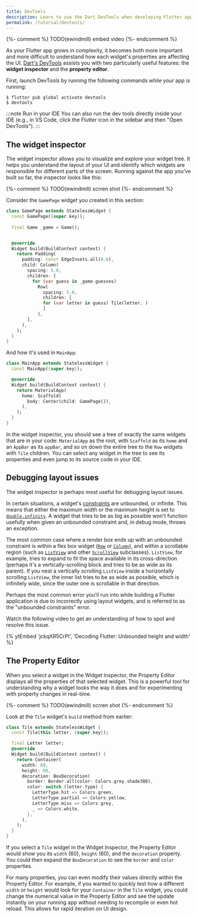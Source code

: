 ```yaml
---
title: DevTools
description: Learn to use the Dart DevTools when developing Flutter apps.
permalink: /tutorial/devtools/
---
```


{%- comment %}
TODO(ewindmill) embed video
{%- endcomment %}

As your Flutter app grows in complexity, it becomes both more important and more
difficult to understand how each widget's properties are affecting the UI.
[Dart's DevTools][] assists you with two particularly useful features: the
**widget inspector** and the **property editor**.

First, launch DevTools by running the following commands while your app is running:

```shell
$ flutter pub global activate devtools
$ devtools
```

:::note Run in your IDE You can also run the dev tools directly inside your IDE
(e.g., in VS Code, click the Flutter icon in the sidebar and then "Open
DevTools"). 
:::

## The widget inspector

The widget inspector allows you to visualize and explore your widget tree. It
helps you understand the layout of your UI and identify which widgets are
responsible for different parts of the screen. Running against the app you've
built so far, the inspector looks like this:

{%- comment %}
TODO(ewindmill) scrren shot
{%- endcomment %}

Consider the `GamePage` widget you created in this section:

```dart
class GamePage extends StatelessWidget {
  const GamePage({super.key});
  
  final Game _game = Game();


  @override  
  Widget build(BuildContext context) {
    return Padding(
      padding: const EdgeInsets.all(8.0),
      child: Column(
        spacing: 5.0,
        children: [
          for (var guess in _game.guesses)
            Row(
              spacing: 5.0,
              children: [
              for (var letter in guess) Tile(letter, )
              ]
            ),
        ],
      ),
    );
  }
}
```

And how it's used in `MainApp`:

```dart
class MainApp extends StatelessWidget {
  const MainApp({super.key});

  @override
  Widget build(BuildContext context) {
    return MaterialApp(
      home: Scaffold(
        body: Center(child: GamePage()),
      ),
    );
  }
}
```

In the widget inspector, you should see a tree of exactly the same widgets that
are in your code: `MaterialApp` as the root, with `Scaffold` as its `home` and
an `AppBar` as its `appBar`, and so on down the entire tree to the `Row` widgets
with `Tile` children. You can select any widget in the tree to see its
properties and even jump to its source code in your IDE.

## Debugging layout issues

The widget inspector is perhaps most useful for debugging layout issues.

In certain situations, a widget's [constraints][] are unbounded, or infinite. This means
that either the maximum width or the maximum height is set to
[`double.infinity`][]. A widget that tries to be as big as possible won't function
usefully when given an unbounded constraint and, in debug mode, throws an
exception.

The most common case where a render box ends up with an unbounded constraint is
within a flex box widget ([`Row`][] or [`Column`][]), and within a scrollable region
(such as [`ListView`][] and other [`ScrollView`][] subclasses). `ListView`, for
example, tries to expand to fit the space available in its cross-direction
(perhaps it's a vertically-scrolling block and tries to be as wide as its
parent). If you nest a vertically scrolling `ListView` inside a horizontally
scrolling `ListView`, the inner list tries to be as wide as possible, which is
infinitely wide, since the outer one is scrollable in that direction.

Perhaps the most common error you'll run into while building a Flutter
application is due to incorrectly using layout widgets, and is referred to as
the "unbounded constraints" error.

Watch the following video to get an understanding of how to spot and resolve this issue.

{% ytEmbed 'jckqXR5CrPI', 'Decoding Flutter: Unbounded height and width' %}

## **The Property Editor**

When you select a widget in the Widget Inspector, the Property Editor displays
all the properties of that selected widget. This is a powerful tool for
understanding why a widget looks the way it does and for experimenting with
property changes in real-time.

{%- comment %}
TODO(ewindmill) scrren shot
{%- endcomment %}

Look at the `Tile` widget's `build` method from earlier:

```dart
class Tile extends StatelessWidget {
  const Tile(this.letter, {super.key});

  final Letter letter;
  @override
  Widget build(BuildContext context) {
    return Container(
      width: 60,
      height: 60,
      decoration: BoxDecoration(
        border: Border.all(color: Colors.grey.shade300),
        color: switch (letter.type) {
          LetterType.hit => Colors.green,
          LetterType.partial => Colors.yellow,
          LetterType.miss => Colors.grey,
          _ => Colors.white,
        },
      ),
    );
  }
}
```

If you select a `Tile` widget in the Widget Inspector, the Property Editor would
show you its `width` (60), `height` (60), and the `decoration` property. You
could then expand the `BoxDecoration` to see the `border` and `color`
properties.

For many properties, you can even modify their values directly within the
Property Editor. For example, if you wanted to quickly test how a different
`width` or `height` would look for your `Container` in the `Tile` widget, you
could change the numerical value in the Property Editor and see the update
instantly on your running app without needing to recompile or even hot reload.
This allows for rapid iteration on UI design.

[Dart's DevTools]: /tools/devtools
[constraints]: /ui/layout/constraints
[`double.infinity`]:{{site.api}}/flutter/dart-core/double/infinity-constant.html
[`Column`]: {{site.api}}/flutter/widgets/Column-class.html
[`Row`]: {{site.api}}/flutter/widgets/Row-class.html
[`ListView`]: {{site.api}}/flutter/widgets/ListView-class.html
[`ScrollView`]: {{site.api}}/flutter/widgets/ScrollView-class.html
